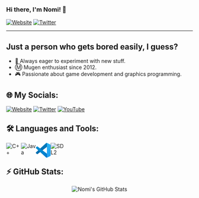 ### Hi there, I'm Nomi! 👋

[![Website](https://img.shields.io/badge/My%20Website-37.1k-red?style=for-the-badge&logo=internetexplorer)](https://nayuki.neocities.org/)
[![Twitter](https://img.shields.io/badge/Twitter-593-white?style=for-the-badge&logo=twitter)](https://twitter.com/nomimugen)

---

## Just a person who gets bored easily, I guess?

- 🎀 Always eager to experiment with new stuff.
- Ⓜ️ Mugen enthusiast since 2012.
- 🎮 Passionate about game development and graphics programming.

## 🌐 My Socials:

[![Website](https://img.shields.io/badge/Website-%23000000.svg?&style=for-the-badge&logo=google-chrome&logoColor=white)](https://nayuki.neocities.org/)
[![Twitter](https://img.shields.io/badge/Twitter-%231DA1F2.svg?&style=for-the-badge&logo=twitter&logoColor=white)](https://twitter.com/nomimugen)
[![YouTube](https://img.shields.io/badge/YouTube-%23FF0000.svg?&style=for-the-badge&logo=youtube&logoColor=white)](https://www.youtube.com/@0xNomi)

## 🛠️ Languages and Tools:

<img align="left" alt="C++" width="40px" src="https://upload.wikimedia.org/wikipedia/commons/1/18/ISO_C%2B%2B_Logo.svg" />
<img align="left" alt="Java" width="40px" src="https://upload.wikimedia.org/wikipedia/en/3/30/Java_programming_language_logo.svg" />
<img align="left" alt="Visual Studio Code" width="40px" src="https://raw.githubusercontent.com/github/explore/main/topics/visual-studio-code/visual-studio-code.png" />
<img align="left" alt="SDL2" width="40px" src="https://upload.wikimedia.org/wikipedia/en/thumb/1/1b/SDL_logo.svg/1200px-SDL_logo.svg.png" />

<br>
<br>

## ⚡ GitHub Stats:

<p align="center">
  <img src="https://github-readme-stats.vercel.app/api?username=nomeeh&show_icons=true&theme=radical" alt="Nomi's GitHub Stats" />
</p>
